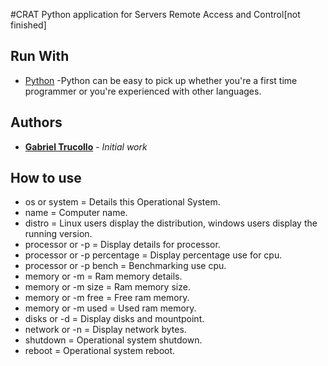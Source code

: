 #CRAT
Python application for Servers Remote Access and Control[not finished]
## Run With
* [Python](https://www.python.org/) -Python can be easy to pick up whether you're a first time programmer or you're experienced with other languages.
## Authors
* **[Gabriel Trucollo](https://github.com/gabrieltrucollo)** - *Initial work* 
## How to use
* os or system = Details this Operational System.
* name = Computer name.
* distro = Linux users display the distribution, windows users display the running version.
* processor or -p = Display details for processor.
* processor or -p percentage = Display percentage use for cpu.
* processor or -p bench = Benchmarking use cpu.
* memory or -m = Ram memory details.
* memory or -m size = Ram memory size.
* memory or -m free = Free ram memory.
* memory or -m used = Used ram memory.
* disks or -d = Display disks and mountpoint.
* network or -n = Display network bytes.
* shutdown = Operational system shutdown.
* reboot = Operational system reboot.